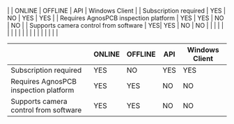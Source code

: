 | | ONLINE | OFFLINE | API | Windows Client |
| Subscription required | YES | NO | YES | YES |
| Requires AgnosPCB inspection platform | YES | YES | NO | NO |
| Supports camera control from software | YES| YES | NO | NO |
| | | | | |
| | | | | |
| | | | | |

|     |  ONLINE   |  OFFLINE | API | Windows Client |
| --- | --- | --- | --- | --- |
| Subscription required  |  YES   |  NO  |  YES |  YES  |
|  Requires AgnosPCB inspection platform  | YES | YES | NO | NO |
|  Supports camera control from software |  YES  |  YES   |  NO | NO  |